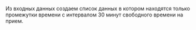 Из входных данных создаем список данных в котором находятся только промежутки времени с интервалом 30 минут свободного времени на прием.
